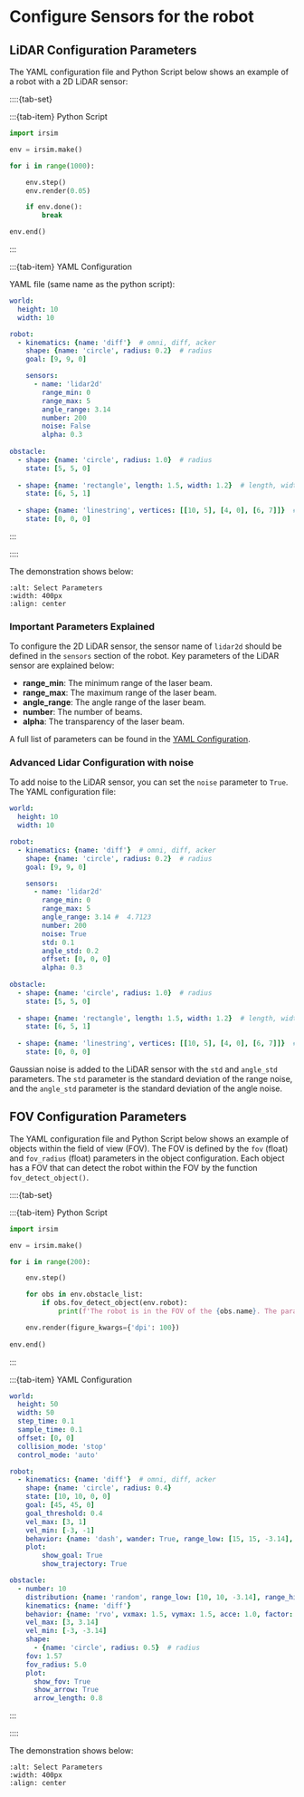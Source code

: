 Configure Sensors for the robot
=================================

## LiDAR Configuration Parameters

The YAML configuration file and Python Script below shows an example of a robot with a 2D LiDAR sensor:

::::{tab-set}

:::{tab-item} Python Script

```python
import irsim

env = irsim.make()   

for i in range(1000):

    env.step()
    env.render(0.05)

    if env.done():
        break

env.end()
```

:::

:::{tab-item} YAML Configuration

YAML file (same name as the python script):

```yaml
world:
  height: 10  
  width: 10   

robot:
  - kinematics: {name: 'diff'}  # omni, diff, acker
    shape: {name: 'circle', radius: 0.2}  # radius
    goal: [9, 9, 0]

    sensors:
      - name: 'lidar2d'
        range_min: 0
        range_max: 5
        angle_range: 3.14 
        number: 200
        noise: False
        alpha: 0.3
      
obstacle:
  - shape: {name: 'circle', radius: 1.0}  # radius
    state: [5, 5, 0]  
  
  - shape: {name: 'rectangle', length: 1.5, width: 1.2}  # length, width
    state: [6, 5, 1] 
  
  - shape: {name: 'linestring', vertices: [[10, 5], [4, 0], [6, 7]]}  # vertices
    state: [0, 0, 0] 
```

:::

::::



The demonstration shows below:

```{image} gif/lidar2d.gif
:alt: Select Parameters
:width: 400px
:align: center
```

### Important Parameters Explained

To configure the 2D LiDAR sensor, the sensor name of `lidar2d` should be defined in the `sensors` section of the robot. Key parameters of the LiDAR sensor are explained below:

- **range_min**: The minimum range of the laser beam.
- **range_max**: The maximum range of the laser beam.
- **angle_range**: The angle range of the laser beam.
- **number**: The number of beams.
- **alpha**: The transparency of the laser beam.

A full list of parameters can be found in the [YAML Configuration](#../yaml_config/configuration/).


### Advanced Lidar Configuration with noise

To add noise to the LiDAR sensor, you can set the `noise` parameter to `True`. The YAML configuration file:

```yaml
world:
  height: 10  
  width: 10   

robot:
  - kinematics: {name: 'diff'}  # omni, diff, acker
    shape: {name: 'circle', radius: 0.2}  # radius
    goal: [9, 9, 0]

    sensors:
      - name: 'lidar2d'
        range_min: 0
        range_max: 5
        angle_range: 3.14 #  4.7123
        number: 200
        noise: True
        std: 0.1
        angle_std: 0.2
        offset: [0, 0, 0]
        alpha: 0.3
      
obstacle:
  - shape: {name: 'circle', radius: 1.0}  # radius
    state: [5, 5, 0]  
  
  - shape: {name: 'rectangle', length: 1.5, width: 1.2}  # length, width
    state: [6, 5, 1] 
  
  - shape: {name: 'linestring', vertices: [[10, 5], [4, 0], [6, 7]]}  # vertices
    state: [0, 0, 0] 

```

Gaussian noise is added to the LiDAR sensor with the `std` and `angle_std` parameters. The `std` parameter is the standard deviation of the range noise, and the `angle_std` parameter is the standard deviation of the angle noise. 


## FOV Configuration Parameters

The YAML configuration file and Python Script below shows an example of objects within the field of view (FOV). The FOV is defined by the `fov` (float) and `fov_radius` (float) parameters in the object configuration. Each object has a FOV that can detect the robot within the FOV by the function `fov_detect_object()`. 


::::{tab-set} 


:::{tab-item} Python Script

```python
import irsim

env = irsim.make()

for i in range(200):

    env.step()

    for obs in env.obstacle_list:
        if obs.fov_detect_object(env.robot):
            print(f'The robot is in the FOV of the {obs.name}. The parameters of this obstacle are: state [x, y, theta]: {obs.state.flatten()}, velocity [linear, angular]: {obs.velocity.flatten()}, fov in radian: {obs.fov}.')

    env.render(figure_kwargs={'dpi': 100})
    
env.end()
```

:::

:::{tab-item} YAML Configuration

```yaml
world:
  height: 50
  width: 50   
  step_time: 0.1 
  sample_time: 0.1  
  offset: [0, 0]  
  collision_mode: 'stop' 
  control_mode: 'auto' 

robot:
  - kinematics: {name: 'diff'}  # omni, diff, acker
    shape: {name: 'circle', radius: 0.4}
    state: [10, 10, 0, 0]
    goal: [45, 45, 0]
    goal_threshold: 0.4
    vel_max: [3, 1]
    vel_min: [-3, -1]
    behavior: {name: 'dash', wander: True, range_low: [15, 15, -3.14], range_high: [35, 35, 3.14]} 
    plot:
        show_goal: True
        show_trajectory: True

obstacle:
  - number: 10
    distribution: {name: 'random', range_low: [10, 10, -3.14], range_high: [40, 40, 3.14]}
    kinematics: {name: 'diff'}
    behavior: {name: 'rvo', vxmax: 1.5, vymax: 1.5, acce: 1.0, factor: 2.0, mode: 'vo', wander: True, range_low: [15, 15, -3.14], range_high: [35, 35, 3.14], target_roles: 'all'}
    vel_max: [3, 3.14]
    vel_min: [-3, -3.14]
    shape:
      - {name: 'circle', radius: 0.5}  # radius
    fov: 1.57 
    fov_radius: 5.0
    plot:
      show_fov: True
      show_arrow: True
      arrow_length: 0.8
```

:::

::::

The demonstration shows below:

```{image} gif/fov.gif
:alt: Select Parameters
:width: 400px
:align: center
```

